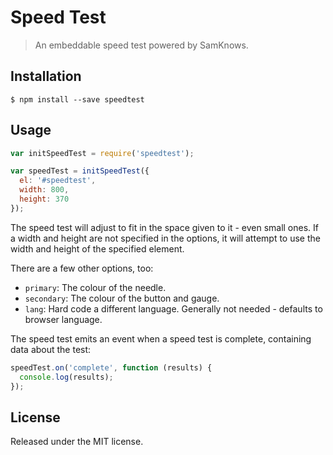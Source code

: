 # Speed Test

> An embeddable speed test powered by SamKnows.

## Installation

```
$ npm install --save speedtest
```

## Usage

```js
var initSpeedTest = require('speedtest');

var speedTest = initSpeedTest({
  el: '#speedtest',
  width: 800,
  height: 370
});
```

The speed test will adjust to fit in the space given to it - even small ones.
If a width and height are not specified in the options, it will attempt to use
the width and height of the specified element.

There are a few other options, too:

- `primary`: The colour of the needle.
- `secondary`: The colour of the button and gauge.
- `lang`: Hard code a different language. Generally not needed - defaults to
browser language.


The speed test emits an event when a speed test is complete, containing data
about the test:

```js
speedTest.on('complete', function (results) {
  console.log(results);
});
```



## License

Released under the MIT license.